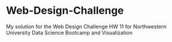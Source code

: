# Web-Design-Challenge
My solution for the Web Design Challenge HW 11 for Northwestern University Data Science Bootcamp and Visualization
